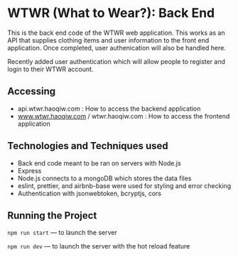 # WTWR (What to Wear?): Back End

This is the back end code of the WTWR web application. This works as an API that supplies clothing items and user information to the front end
application. Once completed, user authenication will also be handled here.

Recently added user authentication which will allow people to register and login to their WTWR account.

## Accessing

- api.wtwr.haoqiw.com : How to access the backend application
- www.wtwr.haoqiw.com / wtwr.haoqiw.com : How to access the frontend application

## Technologies and Techniques used

- Back end code meant to be ran on servers with Node.js
- Express
- Node.js connects to a mongoDB which stores the data files
- eslint, prettier, and airbnb-base were used for styling and error checking
- Authentication with jsonwebtoken, bcryptjs, cors

## Running the Project

`npm run start` — to launch the server

`npm run dev` — to launch the server with the hot reload feature
